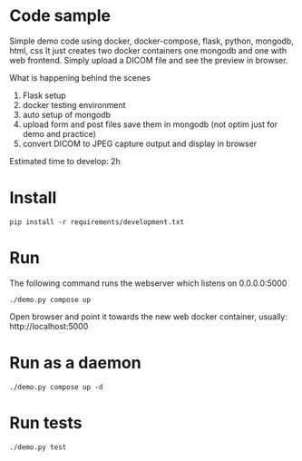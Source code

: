 # Code sample
Simple demo code using docker, docker-compose, flask, python, mongodb, html, css
It just creates two docker containers one mongodb and one with web frontend.
Simply upload a DICOM file and see the preview in browser.

What is happening behind the scenes
1. Flask setup
2. docker testing environment
3. auto setup of mongodb 
4. upload form and post files save them in mongodb (not optim just for demo and practice)
5. convert DICOM to JPEG capture output and display in browser

Estimated time to develop:
2h
# Install

```
pip install -r requirements/development.txt
```

# Run

The following command runs the webserver which listens on 0.0.0.0:5000
```
./demo.py compose up
```
Open browser and point it towards the new web docker container, usually:
http://localhost:5000


# Run as a daemon 
```
./demo.py compose up -d
```

# Run tests
```
./demo.py test
```